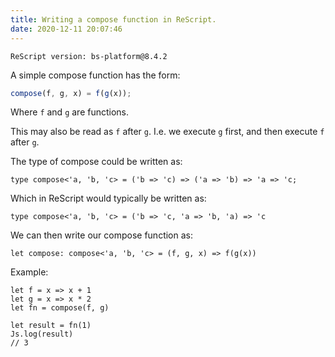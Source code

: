 ```yaml
---
title: Writing a compose function in ReScript.
date: 2020-12-11 20:07:46
---
```


```
ReScript version: bs-platform@8.4.2
```

A simple compose function has the form:

```js
compose(f, g, x) = f(g(x));
```

Where `f` and `g` are functions.

This may also be read as `f` after `g`. I.e. we execute `g` first, and then execute `f` after `g`.

The type of compose could be written as:

```re
type compose<'a, 'b, 'c> = ('b => 'c) => ('a => 'b) => 'a => 'c;
```

Which in ReScript would typically be written as:

```re
type compose<'a, 'b, 'c> = ('b => 'c, 'a => 'b, 'a) => 'c
```

We can then write our compose function as:

```re
let compose: compose<'a, 'b, 'c> = (f, g, x) => f(g(x))
```

Example:

```re
let f = x => x + 1
let g = x => x * 2
let fn = compose(f, g)

let result = fn(1)
Js.log(result)
// 3
```
